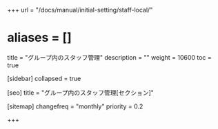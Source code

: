 +++
url = "/docs/manual/initial-setting/staff-local/"
# aliases = []
title = "グループ内のスタッフ管理"
description = ""
weight = 10600
toc = true

[sidebar]
collapsed = true

[seo]
title = "グループ内のスタッフ管理[セクション]"

[sitemap]
  changefreq = "monthly"
  priority = 0.2

+++
